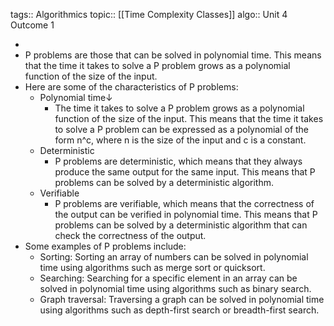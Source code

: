 tags:: Algorithmics
topic:: [[Time Complexity Classes]]
algo:: Unit 4 Outcome 1

-
- P problems are those that can be solved in polynomial time. This means that the time it takes to solve a P problem grows as a polynomial function of the size of the input.
- Here are some of the characteristics of P problems:
	- Polynomial time↓
		- The time it takes to solve a P problem grows as a polynomial function of the size of the input. This means that the time it takes to solve a P problem can be expressed as a polynomial of the form n^c, where n is the size of the input and c is a constant.
	- Deterministic
		- P problems are deterministic, which means that they always produce the same output for the same input. This means that P problems can be solved by a deterministic algorithm.
	- Verifiable
		- P problems are verifiable, which means that the correctness of the output can be verified in polynomial time. This means that P problems can be solved by a deterministic algorithm that can check the correctness of the output.
- Some examples of P problems include:
	- Sorting: Sorting an array of numbers can be solved in polynomial time using algorithms such as merge sort or quicksort.
	- Searching: Searching for a specific element in an array can be solved in polynomial time using algorithms such as binary search.
	- Graph traversal: Traversing a graph can be solved in polynomial time using algorithms such as depth-first search or breadth-first search.